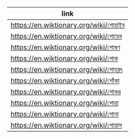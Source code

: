 |link|
|----|
|https://en.wiktionary.org/wiki/শোয়াইব|
|https://en.wiktionary.org/wiki/শোয়েব|
|https://en.wiktionary.org/wiki/শোষণ|
|https://en.wiktionary.org/wiki/শোক|
|https://en.wiktionary.org/wiki/শোহরৎ|
|https://en.wiktionary.org/wiki/শোঁকা|
|https://en.wiktionary.org/wiki/শোকর|
|https://en.wiktionary.org/wiki/শোয়া|
|https://en.wiktionary.org/wiki/শোনা|
|https://en.wiktionary.org/wiki/শোয়াস|
